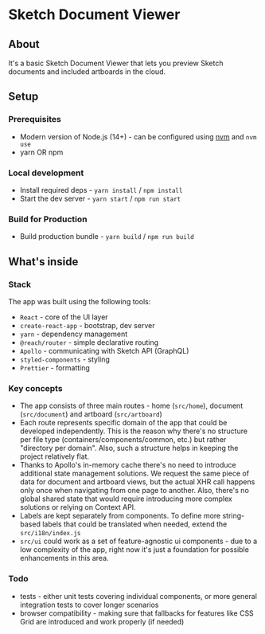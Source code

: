 # Sketch Document Viewer

## About

It's a basic Sketch Document Viewer that lets you preview Sketch documents and included artboards in the cloud.

## Setup

### Prerequisites

* Modern version of Node.js (14+) - can be configured using [nvm](https://github.com/nvm-sh/nvm) and `nvm use`
* yarn OR npm

### Local development

* Install required deps - `yarn install` / `npm install`
* Start the dev server - `yarn start` / `npm run start`

### Build for Production

* Build production bundle - `yarn build` / `npm run build`

## What's inside

### Stack

The app was built using the following tools:

* `React` - core of the UI layer
* `create-react-app` - bootstrap, dev server
* `yarn` - dependency management
* `@reach/router` - simple declarative routing
* `Apollo` - communicating with Sketch API (GraphQL)
* `styled-components` - styling
* `Prettier` - formatting

### Key concepts

* The app consists of three main routes - home (`src/home`), document (`src/document`) and artboard (`src/artboard`)
* Each route represents specific domain of the app that could be developed independently. This is the reason why there's no structure per file type (containers/components/common, etc.) but rather "directory per domain". Also, such a structure helps in keeping the project relatively flat.
* Thanks to Apollo's in-memory cache there's no need to introduce additional state management solutions. We request the same piece of data for document and artboard views, but the actual XHR call happens only once when navigating from one page to another. Also, there's no global shared state that would require introducing more complex solutions or relying on Context API.
* Labels are kept separately from components. To define more string-based labels that could be translated when needed, extend the `src/i18n/index.js`
* `src/ui` could work as a set of feature-agnostic ui components - due to a low complexity of the app, right now it's just a foundation for possible enhancements in this area.

### Todo

* tests - either unit tests covering individual components, or more general integration tests to cover longer scenarios
* browser compatibility - making sure that fallbacks for features like CSS Grid are introduced and work properly (if needed)